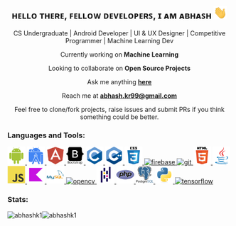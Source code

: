 <div align="center">
  <h2>ʜᴇʟʟᴏ ᴛʜᴇʀᴇ, ꜰᴇʟʟᴏᴡ ᴅᴇᴠᴇʟᴏᴘᴇʀꜱ, ɪ ᴀᴍ ᴀʙʜᴀꜱʜ <img src="https://raw.githubusercontent.com/ABSphreak/ABSphreak/master/gifs/Hi.gif" width="30px"></h2>
</div>

<div align="center">

CS Undergraduate | Android Developer | UI & UX Designer | Competitive Programmer | Machine Learning Dev

</div>
<div align="center">
  
Currently working on **Machine Learning**

Looking to collaborate on **Open Source Projects**
  
Ask me anything **<a href="https://github.com/AbhashK1/AbhashK1/issues/new"><b>here</b></a>**

Reach me at **abhash.kr99@gmail.com**

Feel free to clone/fork projects, raise issues and submit PRs if you think something could be better.
</div>

<h3 align="left">Languages and Tools:</h3>
<p align="left"> <a href="https://www.android.com/intl/en_in/" target="_blank" rel="noreferrer"> <img src="https://github.com/devicons/devicon/blob/master/icons/android/android-plain.svg" alt="android" width="40" height="40"/> </a> <a href="https://developer.android.com/" target="_blank" rel="noreferrer"> <img src="https://github.com/devicons/devicon/blob/master/icons/androidstudio/androidstudio-plain.svg" alt="android-studio" width="40" height="40"/> </a> <a href="https://angular.io/" target="_blank" rel="noreferrer"> <img src="https://github.com/devicons/devicon/blob/master/icons/angularjs/angularjs-plain.svg" alt="angular" width="40" height="40"/> </a> <a href="https://getbootstrap.com" target="_blank" rel="noreferrer"> <img src="https://raw.githubusercontent.com/devicons/devicon/master/icons/bootstrap/bootstrap-plain-wordmark.svg" alt="bootstrap" width="40" height="40"/> </a> <a href="https://www.cprogramming.com/" target="_blank" rel="noreferrer"> <img src="https://raw.githubusercontent.com/devicons/devicon/master/icons/c/c-original.svg" alt="c" width="40" height="40"/> </a> <a href="https://www.w3schools.com/cpp/" target="_blank" rel="noreferrer"> <img src="https://raw.githubusercontent.com/devicons/devicon/master/icons/cplusplus/cplusplus-original.svg" alt="cplusplus" width="40" height="40"/> </a> <a href="https://www.w3schools.com/css/" target="_blank" rel="noreferrer"> <img src="https://raw.githubusercontent.com/devicons/devicon/master/icons/css3/css3-original-wordmark.svg" alt="css3" width="40" height="40"/> <a href="https://firebase.google.com/" target="_blank" rel="noreferrer"> <img src="https://www.vectorlogo.zone/logos/firebase/firebase-icon.svg" alt="firebase" width="40" height="40"/> </a> <a href="https://git-scm.com/" target="_blank" rel="noreferrer"> <img src="https://www.vectorlogo.zone/logos/git-scm/git-scm-icon.svg" alt="git" width="40" height="40"/> </a> <a href="https://www.w3.org/html/" target="_blank" rel="noreferrer"> <img src="https://raw.githubusercontent.com/devicons/devicon/master/icons/html5/html5-original-wordmark.svg" alt="html5" width="40" height="40"/> </a> <a href="https://www.java.com" target="_blank" rel="noreferrer"> <img src="https://raw.githubusercontent.com/devicons/devicon/master/icons/java/java-original.svg" alt="java" width="40" height="40"/> </a> <a href="https://developer.mozilla.org/en-US/docs/Web/JavaScript" target="_blank" rel="noreferrer"> <img src="https://raw.githubusercontent.com/devicons/devicon/master/icons/javascript/javascript-original.svg" alt="javascript" width="40" height="40"/> </a> <a href="https://kotlinlang.org/" target="_blank" rel="noreferrer"> <img src="https://github.com/devicons/devicon/blob/master/icons/kotlin/kotlin-plain.svg" alt="kotlin" width="40" height="40"/> </a> <a href="https://www.mysql.com/" target="_blank" rel="noreferrer"> <img src="https://raw.githubusercontent.com/devicons/devicon/master/icons/mysql/mysql-original-wordmark.svg" alt="mysql" width="40" height="40"/> </a> <a href="https://opencv.org/" target="_blank" rel="noreferrer"> <img src="https://www.vectorlogo.zone/logos/opencv/opencv-icon.svg" alt="opencv" width="40" height="40"/> </a> <a href="https://pandas.pydata.org/" target="_blank" rel="noreferrer"> <img src="https://raw.githubusercontent.com/devicons/devicon/2ae2a900d2f041da66e950e4d48052658d850630/icons/pandas/pandas-original.svg" alt="pandas" width="40" height="40"/> </a> <a href="https://www.php.net" target="_blank" rel="noreferrer"> <img src="https://raw.githubusercontent.com/devicons/devicon/master/icons/php/php-original.svg" alt="php" width="40" height="40"/> </a> <a href="https://www.postgresql.org" target="_blank" rel="noreferrer"> <img src="https://raw.githubusercontent.com/devicons/devicon/master/icons/postgresql/postgresql-original-wordmark.svg" alt="postgresql" width="40" height="40"/> </a> <a href="https://www.python.org" target="_blank" rel="noreferrer"> <img src="https://raw.githubusercontent.com/devicons/devicon/master/icons/python/python-original.svg" alt="python" width="40" height="40"/> </a> <a href="https://www.tensorflow.org" target="_blank" rel="noreferrer"> <img src="https://www.vectorlogo.zone/logos/tensorflow/tensorflow-icon.svg" alt="tensorflow" width="40" height="40"/> </a> </p>
  
<h3 align="left">Stats:</h3>
<p><img align="left" src="https://github-readme-streak-stats.herokuapp.com/?user=AbhashK1" alt="abhashk1" /></p>
<p><img align="left" src="https://github-readme-stats.vercel.app/api/top-langs/?username=AbhashK1" alt="abhashk1" /></p>
